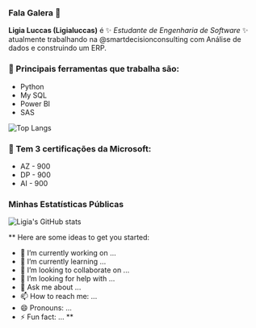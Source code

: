 ### Fala Galera 👋

**Ligia Luccas (Ligialuccas)** é  ✨ _Estudante de Engenharia de Software_ ✨ atualmente trabalhando na @smartdecisionconsulting com Análise de dados e construindo um ERP.

### 🔭 Principais ferramentas que trabalha são:
- Python
- My SQL
- Power BI
- SAS

![Top Langs](https://github-readme-stats.vercel.app/api/top-langs/?username=Ligialuccas&layout=compact)

### 🌱 Tem 3 certificações da Microsoft:
- AZ - 900
- DP - 900
- AI - 900

### Minhas Estatísticas Públicas 

![Ligia's GitHub stats](https://github-readme-stats.vercel.app/api?username=Ligialuccas&show_icons=true&theme=synthwave)

**
Here are some ideas to get you started:

- 🔭 I’m currently working on ...
- 🌱 I’m currently learning ...
- 👯 I’m looking to collaborate on ...
- 🤔 I’m looking for help with ...
- 💬 Ask me about ...
- 📫 How to reach me: ...
- 😄 Pronouns: ...
- ⚡ Fun fact: ...
**
